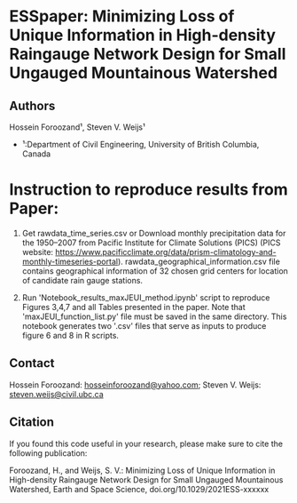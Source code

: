 # ESSpaper: Minimizing Loss of Unique Information in High-density Raingauge Network Design for Small Ungauged Mountainous Watershed

## Authors
Hossein Foroozand¹, Steven V. Weijs¹

- ¹:Department of Civil Engineering, University of British Columbia, Canada

# Instruction to reproduce results from Paper:

1) Get rawdata_time_series.csv or Download monthly precipitation data for the 1950–2007 from Pacific Institute for Climate Solutions (PICS) (PICS website: https://www.pacificclimate.org/data/prism-climatology-and-monthly-timeseries-portal). rawdata_geographical_information.csv file contains geographical information of 32 chosen grid centers for location of candidate rain gauge stations. 


2) Run 'Notebook_results_maxJEUI_method.ipynb' script to reproduce Figures 3,4,7 and all Tables presented in the paper. Note that 'maxJEUI_function_list.py' file must be saved in the same directory. This notebook generates two '.csv' files that serve as inputs to produce figure 6 and 8 in R scripts.

## Contact
Hossein Foroozand: hosseinforoozand@yahoo.com; Steven V. Weijs: steven.weijs@civil.ubc.ca

## Citation

If you found this code useful in your research, please make sure to cite the following publication:

Foroozand, H., and Weijs, S. V.: Minimizing Loss of Unique Information in High-density Raingauge Network Design for Small Ungauged Mountainous Watershed, Earth and Space Science, doi.org/10.1029/2021ESS-xxxxxx
